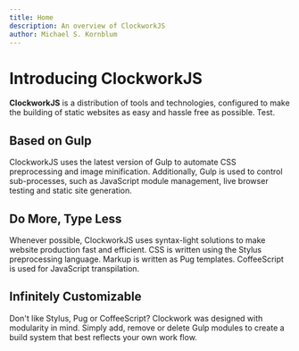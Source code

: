 ```yaml
---
title: Home
description: An overview of ClockworkJS
author: Michael S. Kornblum
---
```


# Introducing ClockworkJS

**ClockworkJS** is a distribution of tools and technologies, configured to make the building of static websites as easy and hassle free as possible. Test.

## Based on Gulp
ClockworkJS uses the latest version of Gulp to automate CSS preprocessing and image minification. Additionally, Gulp is used to control sub-processes, such as JavaScript module management, live browser testing and static site generation.

## Do More, Type Less
Whenever possible, ClockworkJS uses syntax-light solutions to make website production fast and efficient. CSS is written using the Stylus preprocessing language. Markup is written as Pug templates. CoffeeScript is used for JavaScript transpilation.

## Infinitely Customizable
Don't like Stylus, Pug or CoffeeScript? Clockwork was designed with modularity in mind. Simply add, remove or delete Gulp modules to create a build system that best reflects your own work flow.
